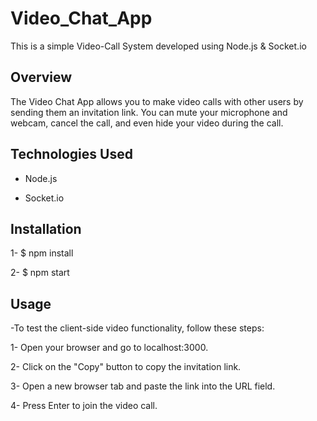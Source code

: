 
# Video_Chat_App

This is a simple Video-Call System developed using Node.js & Socket.io

## Overview

The Video Chat App allows you to make video calls with other users by sending them an invitation link. You can mute your microphone and webcam, cancel the call, and even hide your video during the call. 

## Technologies Used

- Node.js

- Socket.io

## Installation

1- $ npm install

2- $ npm start

## Usage

-To test the client-side video functionality, follow these steps:

1- Open your browser and go to localhost:3000.

2- Click on the "Copy" button to copy the invitation link.

3- Open a new browser tab and paste the link into the URL field.

4- Press Enter to join the video call.

